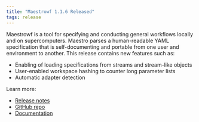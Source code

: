 ```yaml
---
title: "Maestrowf 1.1.6 Released"
tags: release
---
```


Maestrowf is a tool for specifying and conducting general workflows locally and on supercomputers. Maestro parses a human-readable YAML specification that is self-documenting and portable from one user and environment to another. This release contains new features such as:
- Enabling of loading specifications from streams and stream-like objects
- User-enabled workspace hashing to counter long parameter lists
- Automatic adapter detection

Learn more:
- [Release notes](https://github.com/LLNL/maestrowf/releases/tag/v1.1.6)
- [GitHub repo](https://github.com/LLNL/maestrowf)
- [Documentation](https://maestrowf.readthedocs.io/en/latest/index.html)
